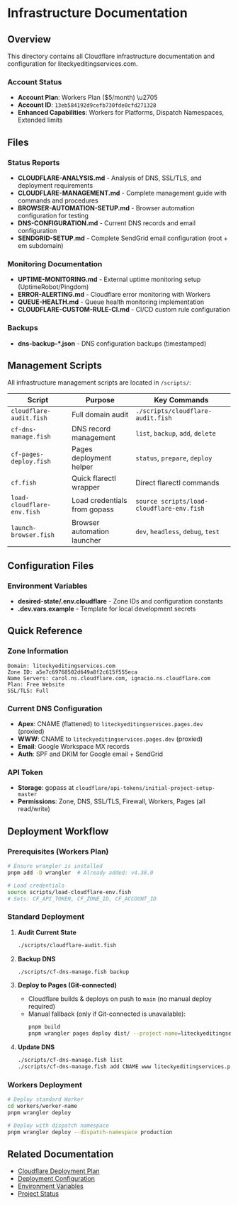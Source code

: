 # Infrastructure Documentation

## Overview

This directory contains all Cloudflare infrastructure documentation and configuration for liteckyeditingservices.com.

### Account Status
- **Account Plan**: Workers Plan ($5/month) \u2705
- **Account ID**: `13eb584192d9cefb730fde0cfd271328`
- **Enhanced Capabilities**: Workers for Platforms, Dispatch Namespaces, Extended limits

## Files

### Status Reports
- **CLOUDFLARE-ANALYSIS.md** - Analysis of DNS, SSL/TLS, and deployment requirements
- **CLOUDFLARE-MANAGEMENT.md** - Complete management guide with commands and procedures
- **BROWSER-AUTOMATION-SETUP.md** - Browser automation configuration for testing
- **DNS-CONFIGURATION.md** - Current DNS records and email configuration
- **SENDGRID-SETUP.md** - Complete SendGrid email configuration (root + em subdomain)

### Monitoring Documentation
- **UPTIME-MONITORING.md** - External uptime monitoring setup (UptimeRobot/Pingdom)
- **ERROR-ALERTING.md** - Cloudflare error monitoring with Workers
- **QUEUE-HEALTH.md** - Queue health monitoring implementation
- **CLOUDFLARE-CUSTOM-RULE-CI.md** - CI/CD custom rule configuration

### Backups
- **dns-backup-*.json** - DNS configuration backups (timestamped)

## Management Scripts

All infrastructure management scripts are located in `/scripts/`:

| Script | Purpose | Key Commands |
|--------|---------|-------------|
| `cloudflare-audit.fish` | Full domain audit | `./scripts/cloudflare-audit.fish` |
| `cf-dns-manage.fish` | DNS record management | `list`, `backup`, `add`, `delete` |
| `cf-pages-deploy.fish` | Pages deployment helper | `status`, `prepare`, `deploy` |
| `cf.fish` | Quick flarectl wrapper | Direct flarectl commands |
| `load-cloudflare-env.fish` | Load credentials from gopass | `source scripts/load-cloudflare-env.fish` |
| `launch-browser.fish` | Browser automation launcher | `dev`, `headless`, `debug`, `test` |

## Configuration Files

### Environment Variables
- **desired-state/.env.cloudflare** - Zone IDs and configuration constants
- **.dev.vars.example** - Template for local development secrets

## Quick Reference

### Zone Information
```
Domain: liteckyeditingservices.com
Zone ID: a5e7c69768502d649a8f2c615f555eca
Name Servers: carol.ns.cloudflare.com, ignacio.ns.cloudflare.com
Plan: Free Website
SSL/TLS: Full
```

### Current DNS Configuration
- **Apex**: CNAME (flattened) to `liteckyeditingservices.pages.dev` (proxied)
- **WWW**: CNAME to `liteckyeditingservices.pages.dev` (proxied)
- **Email**: Google Workspace MX records
- **Auth**: SPF and DKIM for Google email + SendGrid

### API Token
- **Storage**: gopass at `cloudflare/api-tokens/initial-project-setup-master`
- **Permissions**: Zone, DNS, SSL/TLS, Firewall, Workers, Pages (all read/write)

## Deployment Workflow

### Prerequisites (Workers Plan)
```bash
# Ensure wrangler is installed
pnpm add -D wrangler  # Already added: v4.38.0

# Load credentials
source scripts/load-cloudflare-env.fish
# Sets: CF_API_TOKEN, CF_ZONE_ID, CF_ACCOUNT_ID
```

### Standard Deployment
1. **Audit Current State**
   ```bash
   ./scripts/cloudflare-audit.fish
   ```

2. **Backup DNS**
   ```bash
   ./scripts/cf-dns-manage.fish backup
   ```

3. **Deploy to Pages (Git-connected)**
   - Cloudflare builds & deploys on push to `main` (no manual deploy required)
   - Manual fallback (only if Git-connected is unavailable):
     ```bash
     pnpm build
     pnpm wrangler pages deploy dist/ --project-name=liteckyeditingservices
     ```

4. **Update DNS**
   ```bash
   ./scripts/cf-dns-manage.fish list
   ./scripts/cf-dns-manage.fish add CNAME www liteckyeditingservices.pages.dev
   ```

### Workers Deployment
```bash
# Deploy standard Worker
cd workers/worker-name
pnpm wrangler deploy

# Deploy with dispatch namespace
pnpm wrangler deploy --dispatch-namespace production
```

## Related Documentation

- [Cloudflare Deployment Plan](/cloudflare-deployment.md)
- [Deployment Configuration](/deployment-config.md)
- [Environment Variables](/ENVIRONMENT.md)
- [Project Status](/PROJECT-STATUS.md)
